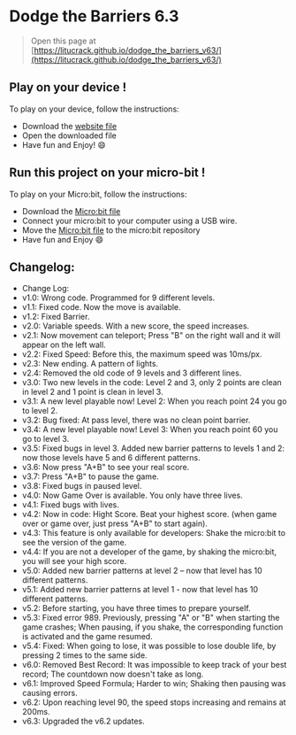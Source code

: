 # Dodge the Barriers 6.3

> Open this page at [https://litucrack.github.io/dodge_the_barriers_v63/](https://litucrack.github.io/dodge_the_barriers_v63/)

## Play on your device !

To play on your device, follow the instructions:

 * Download the [website file](https://github.com/LituCrack/Dodge_the_Barriers_v63/blob/master/Dodge_the_Barriers.html)
 * Open the downloaded file
 * Have fun and Enjoy! 😄

## Run this project on your micro-bit !

To play on your Micro:bit, follow the instructions:

 * Download the [Micro:bit file](https://github.com/LituCrack/Dodge_the_Barriers_v63/blob/master/microbit-Dodge-the-Barriers-v63.hex)
 * Connect your micro:bit to your computer using a USB wire.
 * Move the [Micro:bit file](https://github.com/LituCrack/Dodge_the_Barriers_v63/blob/master/microbit-Dodge-the-Barriers-v63.hex) to the micro:bit repository
 * Have fun and Enjoy 😄

## Changelog:

 * Change Log:
 * v1.0: Wrong code. Programmed for 9 different levels.
 * v1.1: Fixed code. Now the move is available.
 * v1.2: Fixed Barrier.
 * v2.0: Variable speeds. With a new score, the speed increases.
 * v2.1: Now movement can teleport; Press "B" on the right wall and it will appear on the left wall.
 * v2.2: Fixed Speed: Before this, the maximum speed was 10ms/px.
 * v2.3: New ending. A pattern of lights.
 * v2.4: Removed the old code of 9 levels and 3 different lines.
 * v3.0: Two new levels in the code: Level 2 and 3, only 2 points are clean in level 2 and 1 point is clean in level 3.
 * v3.1: A new level playable now! Level 2: When you reach point 24 you go to level 2.
 * v3.2: Bug fixed: At pass level, there was no clean point barrier.
 * v3.4: A new level playable now! Level 3: When you reach point 60 you go to level 3.
 * v3.5: Fixed bugs in level 3. Added new barrier patterns to levels 1 and 2: now those levels have 5 and 6 different patterns.
 * v3.6: Now press "A+B" to see your real score.
 * v3.7: Press "A+B" to pause the game.
 * v3.8: Fixed bugs in paused level.
 * v4.0: Now Game Over is available. You only have three lives.
 * v4.1: Fixed bugs with lives.
 * v4.2: Now in code: Hight Score. Beat your highest score. (when game over or game over, just press "A+B" to start again).
 * v4.3: This feature is only available for developers: Shake the micro:bit to see the version of the game.
 * v4.4: If you are not a developer of the game, by shaking the micro:bit, you will see your high score.
 * v5.0: Added new barrier patterns at level 2 – now that level has 10 different patterns.
 * v5.1: Added new barrier patterns at level 1 - now that level has 10 different patterns.
 * v5.2: Before starting, you have three times to prepare yourself.
 * v5.3: Fixed error 989. Previously, pressing "A" or "B" when starting the game crashes; When pausing, if you shake, the corresponding function is activated and the game resumed.
 * v5.4: Fixed: When going to lose, it was possible to lose double life, by pressing 2 times to the same side.
 * v6.0: Removed Best Record: It was impossible to keep track of your best record; The countdown now doesn't take as long.
 * v6.1: Improved Speed ​​Formula; Harder to win; Shaking then pausing was causing errors.
 * v6.2: Upon reaching level 90, the speed stops increasing and remains at 200ms.
 * v6.3: Upgraded the v6.2 updates.
